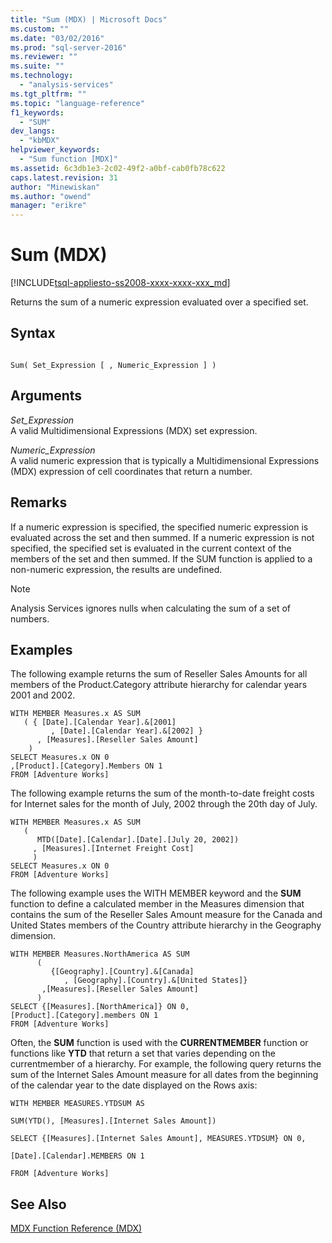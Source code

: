 ```yaml
---
title: "Sum (MDX) | Microsoft Docs"
ms.custom: ""
ms.date: "03/02/2016"
ms.prod: "sql-server-2016"
ms.reviewer: ""
ms.suite: ""
ms.technology: 
  - "analysis-services"
ms.tgt_pltfrm: ""
ms.topic: "language-reference"
f1_keywords: 
  - "SUM"
dev_langs: 
  - "kbMDX"
helpviewer_keywords: 
  - "Sum function [MDX]"
ms.assetid: 6c3db1e3-2c02-49f2-a0bf-cab0fb78c622
caps.latest.revision: 31
author: "Minewiskan"
ms.author: "owend"
manager: "erikre"
---
```

# Sum (MDX)
[!INCLUDE[tsql-appliesto-ss2008-xxxx-xxxx-xxx_md](../includes/tsql-appliesto-ss2008-xxxx-xxxx-xxx-md.md)]

  Returns the sum of a numeric expression evaluated over a specified set.  
  
## Syntax  
  
```  
  
Sum( Set_Expression [ , Numeric_Expression ] )  
```  
  
## Arguments  
 *Set_Expression*  
 A valid Multidimensional Expressions (MDX) set expression.  
  
 *Numeric_Expression*  
 A valid numeric expression that is typically a Multidimensional Expressions (MDX) expression of cell coordinates that return a number.  
  
## Remarks  
 If a numeric expression is specified, the specified numeric expression is evaluated across the set and then summed. If a numeric expression is not specified, the specified set is evaluated in the current context of the members of the set and then summed. If the SUM function is applied to a non-numeric expression, the results are undefined.  
  
> [!NOTE]  
>  Analysis Services ignores nulls when calculating the sum of a set of numbers.  
  
## Examples  
 The following example returns the sum of Reseller Sales Amounts for all members of the Product.Category attribute hierarchy for calendar years 2001 and 2002.  
  
```  
WITH MEMBER Measures.x AS SUM  
   ( { [Date].[Calendar Year].&[2001]  
         , [Date].[Calendar Year].&[2002] }  
      , [Measures].[Reseller Sales Amount]  
    )  
SELECT Measures.x ON 0  
,[Product].[Category].Members ON 1  
FROM [Adventure Works]  
```  
  
 The following example returns the sum of the month-to-date freight costs for Internet sales for the month of July, 2002 through the 20th day of July.  
  
```  
WITH MEMBER Measures.x AS SUM   
   (  
      MTD([Date].[Calendar].[Date].[July 20, 2002])  
     , [Measures].[Internet Freight Cost]  
     )  
SELECT Measures.x ON 0  
FROM [Adventure Works]  
```  
  
 The following example uses the WITH MEMBER keyword and the **SUM** function to define a calculated member in the Measures dimension that contains the sum of the Reseller Sales Amount measure for the Canada and United States members of the Country attribute hierarchy in the Geography dimension.  
  
```  
WITH MEMBER Measures.NorthAmerica AS SUM   
      (  
         {[Geography].[Country].&[Canada]  
            , [Geography].[Country].&[United States]}  
       ,[Measures].[Reseller Sales Amount]  
      )  
SELECT {[Measures].[NorthAmerica]} ON 0,  
[Product].[Category].members ON 1  
FROM [Adventure Works]  
```  
  
 Often, the **SUM** function is used with the **CURRENTMEMBER** function or functions like **YTD** that return a set that varies depending on the currentmember of a hierarchy. For example, the following query returns the sum of the Internet Sales Amount measure for all dates from the beginning of the calendar year to the date displayed on the Rows axis:  
  
 `WITH MEMBER MEASURES.YTDSUM AS`  
  
 `SUM(YTD(), [Measures].[Internet Sales Amount])`  
  
 `SELECT {[Measures].[Internet Sales Amount], MEASURES.YTDSUM} ON 0,`  
  
 `[Date].[Calendar].MEMBERS ON 1`  
  
 `FROM [Adventure Works]`  
  
## See Also  
 [MDX Function Reference &#40;MDX&#41;](../mdx/mdx-function-reference-mdx.md)  
  
  
